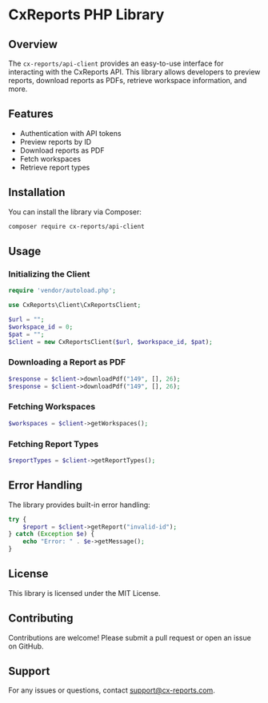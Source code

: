 # CxReports PHP Library

## Overview
The `cx-reports/api-client` provides an easy-to-use interface for interacting with the CxReports API. This library allows developers to preview reports, download reports as PDFs, retrieve workspace information, and more.

## Features
- Authentication with API tokens
- Preview reports by ID
- Download reports as PDF
- Fetch workspaces
- Retrieve report types

## Installation
You can install the library via Composer:

```sh
composer require cx-reports/api-client
```

## Usage

### Initializing the Client

```php
require 'vendor/autoload.php';

use CxReports\Client\CxReportsClient;

$url = "";
$workspace_id = 0;
$pat = "";
$client = new CxReportsClient($url, $workspace_id, $pat);
```

### Downloading a Report as PDF

```php
$response = $client->downloadPdf("149", [], 26);
$response = $client->downloadPdf("149", [], 26);
```

### Fetching Workspaces

```php
$workspaces = $client->getWorkspaces();
```

### Fetching Report Types

```php
$reportTypes = $client->getReportTypes();
```

## Error Handling
The library provides built-in error handling:

```php
try {
    $report = $client->getReport("invalid-id");
} catch (Exception $e) {
    echo "Error: " . $e->getMessage();
}
```

## License
This library is licensed under the MIT License.

## Contributing
Contributions are welcome! Please submit a pull request or open an issue on GitHub.

## Support
For any issues or questions, contact [support@cx-reports.com](mailto:support@cx-reports.com).
